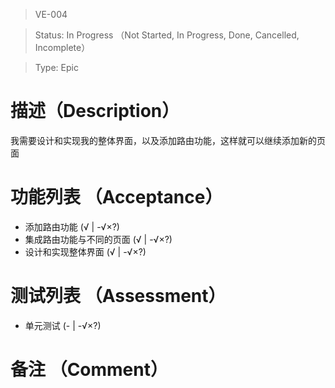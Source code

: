 > VE-004

> Status: In Progress （Not Started, In Progress, Done, Cancelled, Incomplete）

> Type: Epic

# 描述（Description）
我需要设计和实现我的整体界面，以及添加路由功能，这样就可以继续添加新的页面

# 功能列表 （Acceptance）
* 添加路由功能 (√ | -√×?)
* 集成路由功能与不同的页面 (√ | -√×?)
* 设计和实现整体界面 (√ | -√×?)

# 测试列表 （Assessment）
* 单元测试 (- | -√×?)

# 备注 （Comment）

